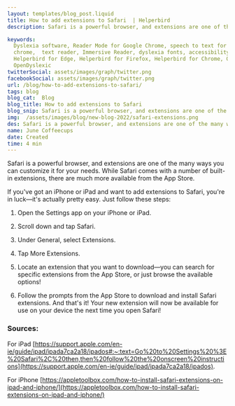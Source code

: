 ```yaml
---
layout: templates/blog_post.liquid
title: How to add extensions to Safari  | Helperbird
description: Safari is a powerful browser, and extensions are one of the many ways you can customize it for your needs. While Safari comes with a number of built-in extensions, there are much more available from the App Store.

keywords:
  Dyslexia software, Reader Mode for Google Chrome, speech to text for chrome, Text to speech for
  chrome,  text reader, Immersive Reader, dyslexia fonts, accessibility software, dyslexia software,
  Helperbird for Edge, Helperbird for Firefox, Helperbird for Chrome, Opendyslexic for Chrome,
  OpenDyslexic
twitterSocial: assets/images/graph/twitter.png
facebookSocial: assets/images/graph/twitter.png
url: /blog/how-to-add-extensions-to-safari/
tags: blog
blog_cat:  Blog
blog_title: How to add extensions to Safari
blog_snip: Safari is a powerful browser, and extensions are one of the many ways you can customize it for your needs. While Safari comes with a number of built-in extensions, there are much more available from the App Store.
img:  /assets/images/blog/new-blog-2022/safari-extensions.png
des: Safari is a powerful browser, and extensions are one of the many ways you can customize it for your needs. While Safari comes with a number of built-in extensions, there are much more available from the App Store.
name: June Coffeecups
date: Created
time: 4 min
---
```


Safari is a powerful browser, and extensions are one of the many ways you can customize it for your needs. While Safari comes with a number of built-in extensions, there are much more available from the App Store.

If you've got an iPhone or iPad and want to add extensions to Safari, you're in luck—it's actually pretty easy. Just follow these steps:

1. Open the Settings app on your iPhone or iPad.

2. Scroll down and tap Safari.

3. Under General, select Extensions.

4. Tap More Extensions.

5. Locate an extension that you want to download—you can search for specific extensions from the App Store, or just browse the available options!

6. Follow the prompts from the App Store to download and install Safari extensions. And that's it! Your new extension will now be available for use on your device the next time you open Safari!

### Sources:

For iPad 
[https://support.apple.com/en-ie/guide/ipad/ipada7ca2a18/ipados#:~:text=Go%20to%20Settings%20%3E%20Safari%2C%20then,then%20follow%20the%20onscreen%20instructions](https://support.apple.com/en-ie/guide/ipad/ipada7ca2a18/ipados).

For iPhone
[https://appletoolbox.com/how-to-install-safari-extensions-on-ipad-and-iphone/](https://appletoolbox.com/how-to-install-safari-extensions-on-ipad-and-iphone/)